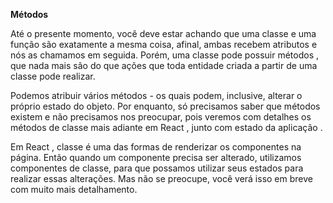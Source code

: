 **Métodos**

Até o presente momento, você deve estar achando que uma classe e uma função são exatamente a mesma coisa, afinal, ambas recebem atributos e nós as chamamos em seguida. Porém, uma classe pode possuir métodos , que nada mais são do que ações que toda entidade criada a partir de uma classe pode realizar.

Podemos atribuir vários métodos - os quais podem, inclusive, alterar o próprio estado do objeto. Por enquanto, só precisamos saber que métodos existem e não precisamos nos preocupar, pois veremos com detalhes os métodos de classe mais adiante em React , junto com estado da aplicação .

Em React , classe é uma das formas de renderizar os componentes na página. Então quando um componente precisa ser alterado, utilizamos componentes de classe, para que possamos utilizar seus estados para realizar essas alterações. Mas não se preocupe, você verá isso em breve com muito mais detalhamento.